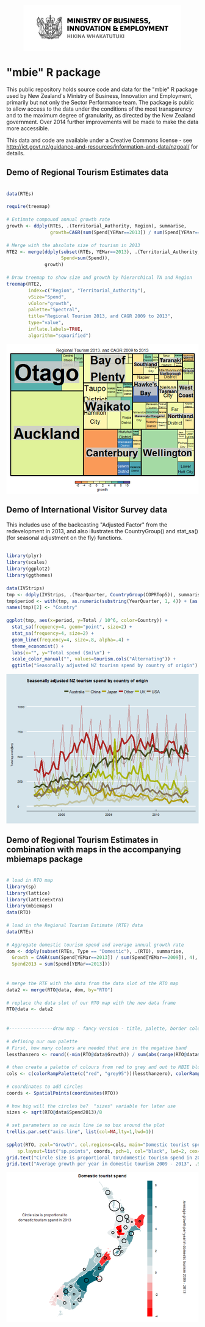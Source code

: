 <img src="figure/Header.png" title="" alt="" style="display: block; margin: auto;" />

"mbie" R package
==================

This public repository holds source code and data for the "mbie" R package used by New Zealand's Ministry of Business, Innovation and Employment, primarily but not only the Sector Performance team.  The package is public to allow access to the data under the conditions of the most transparency and to the maximum degree of granularity, as directed by the New Zealand government.  Over 2014 further improvements will be made to make the data more accessible.

This data and code are available under a Creative Commons license - see http://ict.govt.nz/guidance-and-resources/information-and-data/nzgoal/ for details.


## Demo of Regional Tourism Estimates data


```r

data(RTEs)

require(treemap)

# Estimate compound annual growth rate
growth <- ddply(RTEs, .(Territorial_Authority, Region), summarise,
                growth=CAGR(sum(Spend[YEMar==2013]) / sum(Spend[YEMar==2009]), 4))

# Merge with the absolute size of tourism in 2013
RTE2 <- merge(ddply(subset(RTEs, YEMar==2013), .(Territorial_Authority, Region), summarise,
                    Spend=sum(Spend)),
              growth)

# Draw treemap to show size and growth by hierarchical TA and Region
treemap(RTE2,
        index=c("Region", "Territorial_Authority"),
        vSize="Spend",
        vColor="growth",
        palette="Spectral",
        title="Regional Tourism 2013, and CAGR 2009 to 2013",
        type="value",
        inflate.labels=TRUE,
        algorithm="squarified")
```

<img src="figure/RTESeg.png" title="plot of chunk RTESeg" alt="plot of chunk RTESeg" style="display: block; margin: auto;" />



## Demo of International Visitor Survey data
This includes use of the backcasting "Adjusted Factor" from the redevelopment in 2013, and also illustrates the CountryGroup() and stat_sa() (for seasonal adjustment on the fly) functions.

```r

library(plyr)
library(scales)
library(ggplot2)
library(ggthemes)

data(IVStrips)
tmp <- ddply(IVStrips, .(YearQuarter, CountryGroup(COPRTop5)), summarise, Total= sum(SmoothTotalSpend * FinalWeight * Adjusted_Factor))
tmp$period <- with(tmp, as.numeric(substring(YearQuarter, 1, 4)) + (as.numeric(substring(YearQuarter, 6, 6))-.5)/4)
names(tmp)[2] <- "Country"

ggplot(tmp, aes(x=period, y=Total / 10^6, color=Country)) +
  stat_sa(frequency=4, geom="point", size=2) +
  stat_sa(frequency=4, size=2) +
  geom_line(frequency=4, size=.8, alpha=.4) +
  theme_economist() +
  labs(x="", y="Total spend ($m)\n") +
  scale_color_manual("", values=tourism.cols("Alternating")) +
  ggtitle("Seasonally adjusted NZ tourism spend by country of origin")
```

<img src="figure/IVSeg.png" title="plot of chunk IVSeg" alt="plot of chunk IVSeg" style="display: block; margin: auto;" />



## Demo of Regional Tourism Estimates in combination with maps in the accompanying mbiemaps package


```r

# load in RTO map
library(sp)
library(lattice)
library(latticeExtra)
library(mbiemaps)
data(RTO)

# load in the Regional Tourism Estimate (RTE) data
data(RTEs)

# Aggregate domestic tourism spend and average annual growth rate
dom <- ddply(subset(RTEs, Type == "Domestic"), .(RTO), summarise,
  Growth = CAGR(sum(Spend[YEMar==2013]) / sum(Spend[YEMar==2009]), 4),
  Spend2013 = sum(Spend[YEMar==2013]))
	

# merge the RTE with the data from the data slot of the RTO map
data2 <- merge(RTO@data, dom, by="RTO")

# replace the data slot of our RTO map with the new data frame
RTO@data <- data2


#----------------draw map - fancy version - title, palette, border colour, added circle layer---------------

# defining our own palette
# First, how many colours are needed that are in the negative band
lessthanzero <- round((-min(RTO@data$Growth)) / sum(abs(range(RTO@data$Growth))) * 100)

# then create a palette of colours from red to grey and out to MBIE blue
cols <- c(colorRampPalette(c("red", "grey95"))(lessthanzero), colorRampPalette(c("grey95", mbie.cols(1)))(100-lessthanzero))

# coordinates to add circles
coords <- SpatialPoints(coordinates(RTO))

# how big will the circles be?  "sizes" variable for later use
sizes <- sqrt(RTO@data$Spend2013)/8

# set parameters so no axis line ie no box around the plot
trellis.par.set("axis.line", list(col=NA,lty=1,lwd=1))

spplot(RTO, zcol="Growth", col.regions=cols, main="Domestic tourist spend", col="white", 
	sp.layout=list("sp.points", coords, pch=1, col="black", lwd=2, cex=sizes)) # add circles layer
grid.text("Circle size is proportional to\ndomestic tourism spend in 2013", .2,.7)
grid.text("Average growth per year in domestic tourism 2009 - 2013", .93,.5, , rot=-90)
```

<img src="figure/unnamed-chunk-1.png" title="plot of chunk unnamed-chunk-1" alt="plot of chunk unnamed-chunk-1" style="display: block; margin: auto;" />

```r

```

